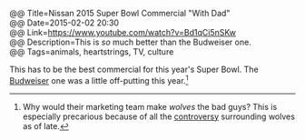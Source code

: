 @@ Title=Nissan 2015 Super Bowl Commercial "With Dad"  
@@ Date=2015-02-02 20:30  
@@ Link=https://www.youtube.com/watch?v=Bd1qCi5nSKw  
@@ Description=This is *so* much better than the Budweiser one.  
@@ Tags=animals, heartstrings, TV, culture  

This has to be the best commercial for this year's Super Bowl. The [Budweiser](https://www.youtube.com/watch?v=xAsjRRMMg_Q) one was a little off-putting this year.[^1]

[^1]: Why would their marketing team make *wolves* the bad guys? This is especially precarious because of all the [controversy](http://www.humanesociety.org/news/press_releases/2015/01/esa-threatened-gray-wolves-012715.html?credit=web_id86111030) surrounding wolves as of late.